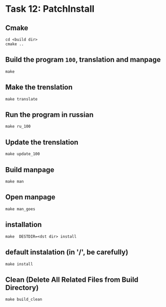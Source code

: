 # Task 12: PatchInstall

## Cmake
```
cd <build dir>
cmake ..
```

## Build the program `100`, translation and manpage
```
make
```  

## Make the trenslation
```
make translate
```  

## Run the program in russian
```
make ru_100
```  

## Update the trenslation
```
make update_100
```  

## Build manpage
```
make man
```  

## Open manpage
```
make man_goes
```  

## installation
```
make  DESTDIR=<dst dir> install
```  

## default instalation (in '/', be carefully)
```
make install
```  

## Clean (Delete All Related Files from  Build Directory)
```
make build_clean
```